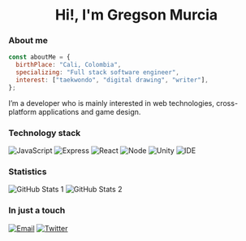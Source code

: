 <h1 align="center">Hi!, I'm Gregson Murcia</h1>

### About me

```javascript
const aboutMe = {
  birthPlace: "Cali, Colombia",
  specializing: "Full stack software engineer",
  interest: ["taekwondo", "digital drawing", "writer"],
};
```

I’m a developer who is mainly interested in web technologies, cross-platform applications and game design.

### Technology stack

![JavaScript](https://img.shields.io/badge/JavaScript-f7df1e?style=for-the-badge&logo=javascript&logoColor=white)
![Express](https://img.shields.io/badge/Express.js-282c34?style=for-the-badge&logo=express)
![React](https://img.shields.io/badge/React-282c34?style=for-the-badge&logo=react)
![Node](https://img.shields.io/badge/Node.Js-3C873A?style=for-the-badge&logo=node.js&logoColor=white)
![Unity](https://img.shields.io/badge/Unity-000?style=for-the-badge&logo=unity)
![IDE](https://img.shields.io/badge/VisualStudioCode-0076c6?style=for-the-badge&logo=visualstudiocode)

### Statistics

![GitHub Stats 1](https://github-readme-stats.vercel.app/api?username=gregoryinnovo&show_icons=true&theme=tokyonight)
![GitHub Stats 2](https://github-readme-streak-stats.herokuapp.com/?user=gregoryinnovo&theme=tokyonight)

### In just a touch

[![Email](https://img.shields.io/badge/Email-282c34?style=for-the-badge&logo=gmail)](mailto:gregoryinnovo@gmail.com)
[![Twitter](https://img.shields.io/badge/Twitter-282c34?style=for-the-badge&logo=twitter)](https://twitter.com/gregoryinnovo)
